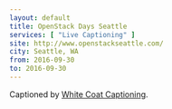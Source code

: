 ```yaml
---
layout: default
title: OpenStack Days Seattle
services: [ "Live Captioning" ]
site: http://www.openstackseattle.com/
city: Seattle, WA
from: 2016-09-30
to: 2016-09-30
---
```


Captioned by [White Coat Captioning](http://www.whitecoatcaptioning.com/).
